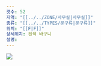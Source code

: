 ```yaml
---
갯수: 52
지역: "[[../../ZONE/사무실|사무실]]"
종류: "[[../../TYPES/문구류|문구류]]"
위치: "[[F|F]]"
상세위치: 흰색 바구니
설명: 
---
```

![](http://192.168.50.22/images/240607_IMG_0187.jpg)